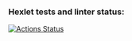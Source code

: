 ### Hexlet tests and linter status:
[![Actions Status](https://github.com/Nkey512/python-project-lvl2/workflows/hexlet-check/badge.svg)](https://github.com/Nkey512/python-project-lvl2/actions)